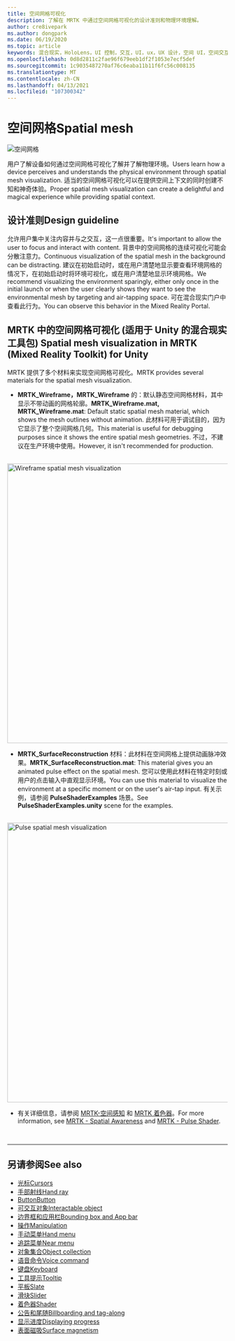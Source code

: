 ```yaml
---
title: 空间网格可视化
description: 了解在 MRTK 中通过空间网格可视化的设计准则和物理环境理解。
author: cre8ivepark
ms.author: dongpark
ms.date: 06/19/2020
ms.topic: article
keywords: 混合现实，HoloLens，UI 控制，交互，UI，ux，UX 设计，空间 UI，空间交互，三维 UI，三维 UX，混合现实耳机，windows mixed reality 耳机，虚拟现实耳机，HoloLens，MRTK，混合现实工具包
ms.openlocfilehash: 0d8d2811c2fae96f679eeb1df2f1053e7ecf5def
ms.sourcegitcommit: 1c9035487270af76c6eaba11b11f6fc56c008135
ms.translationtype: MT
ms.contentlocale: zh-CN
ms.lasthandoff: 04/13/2021
ms.locfileid: "107300342"
---
```

# <a name="spatial-mesh"></a><span data-ttu-id="3fa37-104">空间网格</span><span class="sxs-lookup"><span data-stu-id="3fa37-104">Spatial mesh</span></span>

![空间网格](images/MRTK_PulseShader_SpatialMesh.gif)

<span data-ttu-id="3fa37-106">用户了解设备如何通过空间网格可视化了解并了解物理环境。</span><span class="sxs-lookup"><span data-stu-id="3fa37-106">Users learn how a device perceives and understands the physical environment through spatial mesh visualization.</span></span> <span data-ttu-id="3fa37-107">适当的空间网格可视化可以在提供空间上下文的同时创建不知和神奇体验。</span><span class="sxs-lookup"><span data-stu-id="3fa37-107">Proper spatial mesh visualization can create a delightful and magical experience while providing spatial context.</span></span>  

## <a name="design-guideline"></a><span data-ttu-id="3fa37-108">设计准则</span><span class="sxs-lookup"><span data-stu-id="3fa37-108">Design guideline</span></span>

<span data-ttu-id="3fa37-109">允许用户集中关注内容并与之交互，这一点很重要。</span><span class="sxs-lookup"><span data-stu-id="3fa37-109">It's important to allow the user to focus and interact with content.</span></span> <span data-ttu-id="3fa37-110">背景中的空间网格的连续可视化可能会分散注意力。</span><span class="sxs-lookup"><span data-stu-id="3fa37-110">Continuous visualization of the spatial mesh in the background can be distracting.</span></span> <span data-ttu-id="3fa37-111">建议在初始启动时，或在用户清楚地显示要查看环境网格的情况下，在初始启动时将环境可视化，或在用户清楚地显示环境网格。</span><span class="sxs-lookup"><span data-stu-id="3fa37-111">We recommend visualizing the environment sparingly, either only once in the initial launch or when the user clearly shows they want to see the environmental mesh by targeting and air-tapping space.</span></span> <span data-ttu-id="3fa37-112">可在混合现实门户中查看此行为。</span><span class="sxs-lookup"><span data-stu-id="3fa37-112">You can observe this behavior in the Mixed Reality Portal.</span></span>
<br>

## <a name="spatial-mesh-visualization-in-mrtk-mixed-reality-toolkit-for-unity"></a><span data-ttu-id="3fa37-113">MRTK 中的空间网格可视化 (适用于 Unity 的混合现实工具包) </span><span class="sxs-lookup"><span data-stu-id="3fa37-113">Spatial mesh visualization in MRTK (Mixed Reality Toolkit) for Unity</span></span>

<span data-ttu-id="3fa37-114">MRTK 提供了多个材料来实现空间网格可视化。</span><span class="sxs-lookup"><span data-stu-id="3fa37-114">MRTK provides several materials for the spatial mesh visualization.</span></span>

- <span data-ttu-id="3fa37-115">**MRTK_Wireframe，MRTK_Wireframe** 的：默认静态空间网格材料，其中显示不带动画的网格轮廓。</span><span class="sxs-lookup"><span data-stu-id="3fa37-115">**MRTK_Wireframe.mat, MRTK_Wireframe.mat**: Default static spatial mesh material, which shows the mesh outlines without animation.</span></span> <span data-ttu-id="3fa37-116">此材料可用于调试目的，因为它显示了整个空间网格几何。</span><span class="sxs-lookup"><span data-stu-id="3fa37-116">This material is useful for debugging purposes since it shows the entire spatial mesh geometries.</span></span> <span data-ttu-id="3fa37-117">不过，不建议在生产环境中使用。</span><span class="sxs-lookup"><span data-stu-id="3fa37-117">However, it isn't recommended for production.</span></span>
<br>
<img src="images/SurfaceReconstruction.jpg" alt="Wireframe spatial mesh visualization" width="640px">

- <span data-ttu-id="3fa37-118">**MRTK_SurfaceReconstruction** 材料：此材料在空间网格上提供动画脉冲效果。</span><span class="sxs-lookup"><span data-stu-id="3fa37-118">**MRTK_SurfaceReconstruction.mat**: This material gives you an animated pulse effect on the spatial mesh.</span></span> <span data-ttu-id="3fa37-119">您可以使用此材料在特定时刻或用户的点击输入中直观显示环境。</span><span class="sxs-lookup"><span data-stu-id="3fa37-119">You can use this material to visualize the environment at a specific moment or on the user's air-tap input.</span></span> <span data-ttu-id="3fa37-120">有关示例，请参阅 **PulseShaderExamples** 场景。</span><span class="sxs-lookup"><span data-stu-id="3fa37-120">See **PulseShaderExamples.unity** scene for the examples.</span></span>
<br>
<img src="images/MRTK_SRMesh_Pulse.jpg" alt="Pulse spatial mesh visualization" width="640px">

* <span data-ttu-id="3fa37-121">有关详细信息，请参阅 [MRTK-空间感知](https://docs.microsoft.com/windows/mixed-reality/mrtk-unity/features/spatial-awareness/spatial-awareness-getting-started) 和 [MRTK 着色器](https://docs.microsoft.com/windows/mixed-reality/mrtk-unity/features/experimental/pulse-shader)。</span><span class="sxs-lookup"><span data-stu-id="3fa37-121">For more information, see [MRTK - Spatial Awareness](https://docs.microsoft.com/windows/mixed-reality/mrtk-unity/features/spatial-awareness/spatial-awareness-getting-started) and [MRTK - Pulse Shader](https://docs.microsoft.com/windows/mixed-reality/mrtk-unity/features/experimental/pulse-shader).</span></span>

<br>

---

## <a name="see-also"></a><span data-ttu-id="3fa37-122">另请参阅</span><span class="sxs-lookup"><span data-stu-id="3fa37-122">See also</span></span>

* [<span data-ttu-id="3fa37-123">光标</span><span class="sxs-lookup"><span data-stu-id="3fa37-123">Cursors</span></span>](cursors.md)
* [<span data-ttu-id="3fa37-124">手部射线</span><span class="sxs-lookup"><span data-stu-id="3fa37-124">Hand ray</span></span>](point-and-commit.md)
* [<span data-ttu-id="3fa37-125">Button</span><span class="sxs-lookup"><span data-stu-id="3fa37-125">Button</span></span>](button.md)
* [<span data-ttu-id="3fa37-126">可交互对象</span><span class="sxs-lookup"><span data-stu-id="3fa37-126">Interactable object</span></span>](interactable-object.md)
* [<span data-ttu-id="3fa37-127">边界框和应用栏</span><span class="sxs-lookup"><span data-stu-id="3fa37-127">Bounding box and App bar</span></span>](app-bar-and-bounding-box.md)
* [<span data-ttu-id="3fa37-128">操作</span><span class="sxs-lookup"><span data-stu-id="3fa37-128">Manipulation</span></span>](direct-manipulation.md)
* [<span data-ttu-id="3fa37-129">手动菜单</span><span class="sxs-lookup"><span data-stu-id="3fa37-129">Hand menu</span></span>](hand-menu.md)
* [<span data-ttu-id="3fa37-130">追踪菜单</span><span class="sxs-lookup"><span data-stu-id="3fa37-130">Near menu</span></span>](near-menu.md)
* [<span data-ttu-id="3fa37-131">对象集合</span><span class="sxs-lookup"><span data-stu-id="3fa37-131">Object collection</span></span>](object-collection.md)
* [<span data-ttu-id="3fa37-132">语音命令</span><span class="sxs-lookup"><span data-stu-id="3fa37-132">Voice command</span></span>](voice-input.md)
* [<span data-ttu-id="3fa37-133">键盘</span><span class="sxs-lookup"><span data-stu-id="3fa37-133">Keyboard</span></span>](keyboard.md)
* [<span data-ttu-id="3fa37-134">工具提示</span><span class="sxs-lookup"><span data-stu-id="3fa37-134">Tooltip</span></span>](tooltip.md)
* [<span data-ttu-id="3fa37-135">平板</span><span class="sxs-lookup"><span data-stu-id="3fa37-135">Slate</span></span>](slate.md)
* [<span data-ttu-id="3fa37-136">滑块</span><span class="sxs-lookup"><span data-stu-id="3fa37-136">Slider</span></span>](slider.md)
* [<span data-ttu-id="3fa37-137">着色器</span><span class="sxs-lookup"><span data-stu-id="3fa37-137">Shader</span></span>](shader.md)
* [<span data-ttu-id="3fa37-138">公告和尾随</span><span class="sxs-lookup"><span data-stu-id="3fa37-138">Billboarding and tag-along</span></span>](billboarding-and-tag-along.md)
* [<span data-ttu-id="3fa37-139">显示进度</span><span class="sxs-lookup"><span data-stu-id="3fa37-139">Displaying progress</span></span>](progress.md)
* [<span data-ttu-id="3fa37-140">表面磁吸</span><span class="sxs-lookup"><span data-stu-id="3fa37-140">Surface magnetism</span></span>](surface-magnetism.md)
